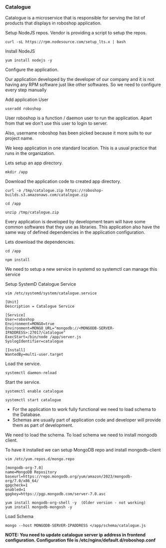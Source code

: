### Catalogue
Catalogue is a microservice that is responsible for serving the list of products that displays in roboshop application.

Setup NodeJS repos. Vendor is providing a script to setup the repos.

```
curl -sL https://rpm.nodesource.com/setup_lts.x | bash
```

Install NodeJS

```
yum install nodejs -y
```

Configure the application.

Our application developed by the developer of our company and it is not having any RPM software just like other softwares. So we need to configure every step manually

Add application User

```
useradd roboshop
```

User roboshop is a function / daemon user to run the application. Apart from that we don't use this user to login to server.

Also, username roboshop has been picked because it more suits to our project name.

We keep application in one standard location. This is a usual practice that runs in the organization.

Lets setup an app directory.

```
mkdir /app
```

Download the application code to created app directory.

```
curl -o /tmp/catalogue.zip https://roboshop-builds.s3.amazonaws.com/catalogue.zip
```
```
cd /app 
```
```
unzip /tmp/catalogue.zip
```

Every application is developed by development team will have some common softwares that they use as libraries. This application also have the same way of defined dependencies in the application configuration.

Lets download the dependencies.

```
cd /app
```
```
npm install 
```

We need to setup a new service in systemd so systemctl can manage this service

Setup SystemD Catalogue Service

```
vim /etc/systemd/system/catalogue.service
```

```
[Unit]
Description = Catalogue Service

[Service]
User=roboshop
Environment=MONGO=true
Environment=MONGO_URL="mongodb://<MONGODB-SERVER-IPADDRESS>:27017/catalogue"
ExecStart=/bin/node /app/server.js
SyslogIdentifier=catalogue

[Install]
WantedBy=multi-user.target
```

Load the service.

```
systemctl daemon-reload
```

Start the service.

```
systemctl enable catalogue
```
```
systemctl start catalogue
```

* For the application to work fully functional we need to load schema to the Database.
* Schemas are usually part of application code and developer will provide them as part of development.


We need to load the schema. To load schema we need to install mongodb client.

To have it installed we can setup MongoDB repo and install mongodb-client

```
vim /etc/yum.repos.d/mongo.repo
```

```
[mongodb-org-7.0]
name=MongoDB Repository
baseurl=https://repo.mongodb.org/yum/amazon/2023/mongodb-org/7.0/x86_64/
gpgcheck=1
enabled=1
gpgkey=https://pgp.mongodb.com/server-7.0.asc
```
```
yum install mongodb-org-shell -y  (Older version - not working)
yum install mongodb-mongosh -y

```

Load Schema

```
mongo --host MONGODB-SERVER-IPADDRESS </app/schema/catalogue.js
```

**NOTE: You need to update catalogue server ip address in frontend configuration. Configuration file is /etc/nginx/default.d/roboshop.conf**
